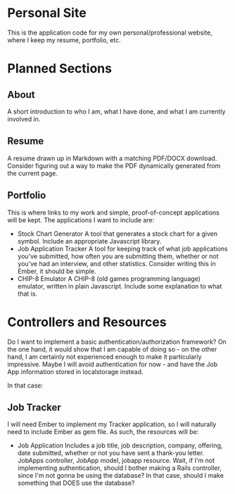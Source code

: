 # Personal Site

This is the application code for my own personal/professional website, where I keep my resume, portfolio, etc.

# Planned Sections

## About

A short introduction to who I am, what I have done, and what I am currently involved in.

## Resume

A resume drawn up in Markdown with a matching PDF/DOCX download. Consider figuring out a way to make the PDF dynamically generated from the current page.

## Portfolio

This is where links to my work and simple, proof-of-concept applications will be kept. The applications I want to include are:

* Stock Chart Generator
	A tool that generates a stock chart for a given symbol. Include an appropriate Javascript library.
* Job Application Tracker
	A tool for keeping track of what job applications you've submitted, how often you are submitting them, whether or not you've had an interview, and other statistics. Consider writing this in Ember, it should be simple.
* CHIP-8 Emulator
	A CHIP-8 (old games programming language) emulator, written in plain Javascript. Include some explanation to what that is.

# Controllers and Resources

Do I want to implement a basic authentication/authorization framework? On the one hand, it would show that I am capable of doing so - on the other hand, I am certainly not experienced enough to make it particularly impressive. Maybe I will avoid authentication for now - and have the Job App information stored in localstorage instead.

In that case:

## Job Tracker

I will need Ember to implement my Tracker application, so I will naturally need to include Ember as gem file. As such, the resources will be:

* Job Application
	Includes a job title, job description, company, offering, date submitted, whether or not you have sent a thank-you letter. JobApps controller, JobApp model, jobapp resource. Wait, if I'm not implementing authentication, should I bother making a Rails controller, since I'm not gonna be using the database? In that case, should I make something that DOES use the database?